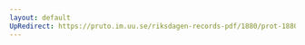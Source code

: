 ```yaml
---
layout: default
UpRedirect: https://pruto.im.uu.se/riksdagen-records-pdf/1880/prot-1880--ak--048/prot-1880--ak--048_002.pdf
---
```

